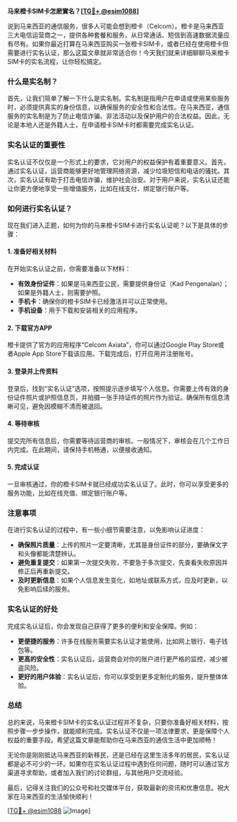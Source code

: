 **马来橙卡SIM卡怎麽實名？[[TG💪+ @esim1088](https://t.me/s/esim1088)]**

说到马来西亚的通信服务，很多人可能会想到橙卡（Celcom）。橙卡是马来西亚三大电信运营商之一，提供各种套餐和服务，从日常通话、短信到高速数据流量应有尽有。如果你最近打算在马来西亚购买一张橙卡SIM卡，或者已经在使用橙卡但需要进行实名认证，那么这篇文章就非常适合你！今天我们就来详细聊聊马来橙卡SIM卡的实名流程，让你轻松搞定。

### 什么是实名制？

首先，让我们简单了解一下什么是实名制。实名制是指用户在申请或使用某些服务时，必须提供真实的身份信息，以确保服务的安全性和合法性。在马来西亚，通信服务的实名制是为了防止电信诈骗、非法活动以及保护用户的合法权益。因此，无论是本地人还是外籍人士，在申请橙卡SIM卡时都需要完成实名认证。

### 实名认证的重要性

实名认证不仅仅是一个形式上的要求，它对用户的权益保护有着重要意义。首先，通过实名认证，运营商能够更好地管理网络资源，减少垃圾短信和电话的骚扰。其次，实名认证有助于打击电信诈骗，维护社会治安。对于用户来说，实名认证还能让你更方便地享受一些增值服务，比如在线支付、绑定银行账户等。

### 如何进行实名认证？

现在我们进入正题，如何为你的马来橙卡SIM卡进行实名认证呢？以下是具体的步骤：

#### 1. 准备好相关材料

在开始实名认证之前，你需要准备以下材料：
- **有效身份证件**：如果是马来西亚公民，需要提供身份证（Kad Pengenalan）；如果是外籍人士，则需要护照。
- **手机卡**：确保你的橙卡SIM卡已经激活并可以正常使用。
- **手机设备**：用于下载和安装相关的应用程序。

#### 2. 下载官方APP

橙卡提供了官方的应用程序“Celcom Axiata”，你可以通过Google Play Store或者Apple App Store下载该应用。下载完成后，打开应用并注册账号。

#### 3. 登录并上传资料

登录后，找到“实名认证”选项，按照提示逐步填写个人信息。你需要上传有效的身份证件照片或护照信息页，并拍摄一张手持证件的照片作为验证。确保所有信息清晰可见，避免因模糊不清而被退回。

#### 4. 等待审核

提交完所有信息后，你需要等待运营商的审核。一般情况下，审核会在几个工作日内完成。在此期间，请保持手机畅通，以便接收通知。

#### 5. 完成认证

一旦审核通过，你的橙卡SIM卡就已经成功实名认证了。此时，你可以享受更多的服务功能，比如在线充值、绑定银行账户等。

### 注意事项

在进行实名认证的过程中，有一些小细节需要注意，以免影响认证进度：
- **确保照片质量**：上传的照片一定要清晰，尤其是身份证件的部分，要确保文字和头像都能清楚辨认。
- **避免重复提交**：如果第一次提交失败，不要急于多次提交，先查看失败原因并修正后再重新提交。
- **及时更新信息**：如果个人信息发生变化，如地址或联系方式，应及时更新，以免影响后续的服务。

### 实名认证的好处

完成实名认证后，你会发现自己获得了更多的便利和安全保障。例如：
- **更便捷的服务**：许多在线服务需要实名认证才能使用，比如网上银行、电子钱包等。
- **更高的安全性**：实名认证后，运营商会对你的账户进行更严格的监控，减少被盗风险。
- **更好的用户体验**：实名认证后，你可以享受到更多定制化的服务，提升整体体验。

### 总结

总的来说，马来橙卡SIM卡的实名认证过程并不复杂，只要你准备好相关材料，按照步骤一步步操作，就能顺利完成。实名认证不仅是一项法律要求，更是保障个人权益的重要手段。希望这篇文章能帮助你在马来西亚的通信生活中更加顺畅！

无论你是刚刚抵达马来西亚的新移民，还是已经在这里生活多年的居民，实名认证都是必不可少的一环。如果你在实名认证过程中遇到任何问题，随时可以通过官方渠道寻求帮助，或者加入我们的讨论群组，与其他用户交流经验。

最后，记得关注我们的公众号和社交媒体平台，获取最新的资讯和优惠信息。祝大家在马来西亚的生活愉快顺利！

[[TG💪+ @esim1088](https://t.me/s/esim1088) ![Image](https://i.postimg.cc/4NQfJmqS/Snipaste-2025-05-13-00-14-12.png)]